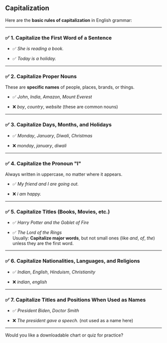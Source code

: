 ## Capitalization

Here are the **basic rules of capitalization** in English grammar:

---

### ✅ **1. Capitalize the First Word of a Sentence**

- ✅ _She is reading a book._
    
- ✅ _Today is a holiday._
    

---

### ✅ **2. Capitalize Proper Nouns**

These are **specific names** of people, places, brands, or things.

- ✅ _John_, _India_, _Amazon_, _Mount Everest_
    
- ❌ _boy_, _country_, _website_ (these are common nouns)
    

---

### ✅ **3. Capitalize Days, Months, and Holidays**

- ✅ _Monday_, _January_, _Diwali_, _Christmas_
    
- ❌ _monday_, _january_, _diwali_
    

---

### ✅ **4. Capitalize the Pronoun "I"**

Always written in uppercase, no matter where it appears.

- ✅ _My friend and I are going out._
    
- ❌ _i am happy._
    

---

### ✅ **5. Capitalize Titles (Books, Movies, etc.)**

- ✅ _Harry Potter and the Goblet of Fire_
    
- ✅ _The Lord of the Rings_  
    Usually: **Capitalize major words**, but not small ones (like _and_, _of_, _the_) unless they are the first word.
    

---

### ✅ **6. Capitalize Nationalities, Languages, and Religions**

- ✅ _Indian_, _English_, _Hinduism_, _Christianity_
    
- ❌ _indian_, _english_
    

---

### ✅ **7. Capitalize Titles and Positions When Used as Names**

- ✅ _President Biden_, _Doctor Smith_
    
- ❌ _The president gave a speech._ (not used as a name here)
    

---

Would you like a downloadable chart or quiz for practice?